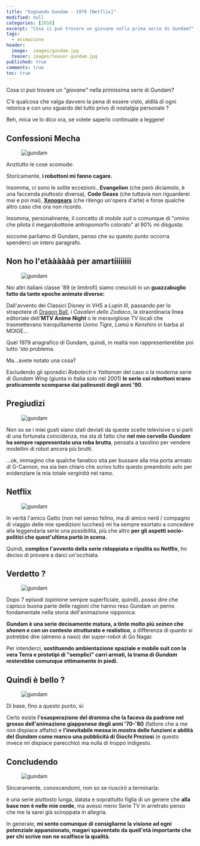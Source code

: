 ```yaml
---
title: "Sognando Gundam - 1979 [Netflix]"
modified: null
categories: [2016]
excerpt: "Cosa ci può trovare un giovane nella prima serie di Gundam?"
tags:
  - animazione
header:  
  image:  images/gundam.jpg
  teaser: images/teaser-gundam.jpg
published: true
comments: true
toc: true
---
```


Cosa ci può trovare un _"giovane"_ nella primissima serie di Gundam?

C'è qualcosa che valga davvero la pena di essere visto, aldilà di ogni retorica e con uno sguardo del tutto privo di nostalgia personale ?

Beh, mica ve lo dico ora, se volete saperlo continuate a leggere!

## Confessioni Mecha

<figure>
<img src="https://upload.wikimedia.org/wikipedia/it/1/1f/Mobile_Suit_Gundam.jpg" alt="gundam">
</figure>

Anzitutto le cose scomode:

Storicamente, **i robottoni mi fanno cagare.**

Insomma, ci sono le solite eccezioni...**Evangelion** (che però diciamolo, è una faccenda piuttosto diversa), **Code Geass** (che tuttavia non riguarderei mai e poi mai), [**Xenogears**](http://xabacadabra.com/2016/xenogears-recensione/) (che ritengo un'opera d'arte) e forse qualche altro caso che ora non ricordo. 

Insomma, personalmente, il concetto di _mobile suit_ o comunque di "omino che pilota il megarobottone antropomorfo colorato" al 90% mi disgusta:

siccome parliamo di Gundam, penso che su questo punto occorra spenderci un intero paragrafo.

## Non ho l'etàààààà per amartiiiiiiii

<figure>
<img src="https://upload.wikimedia.org/wikipedia/it/b/be/Francobolli_Gundam_Amuro.png" alt="gundam">
</figure>

Noi altri italiani classe '89 (e limitrofi) siamo cresciuti in un **guazzabuglio fatto da tante epoche animate diverse:** 

Dall'avvento dei Classici Disney in VHS a _Lupin III_, passando per lo strapotere di [Dragon Ball](http://xabacadabra.com/2013/dragon-ball-in-italia/), i _Cavalieri dello Zodiaco_, la straordinaria linea editoriale dell'**MTV Anime Night** o le meravigliose TV locali che trasmettevano tranquillamente _Uomo Tigre_, _Lamù_ e _Kenshiro_ in barba al MOIGE...

Quel 1979 anagrafico di Gundam, quindi, in realtà non rappresenterebbe poi tutto 'sto problema.

Ma...avete notato una cosa?

Escludendo gli sporadici _Robotech_ e _Yattaman_ del caso o la moderna serie di _Gundam Wing_ (giunta in Italia solo nel 2001) **le serie coi robottoni erano praticamente scomparse dai palinsesti degli anni '90**.

## Pregiudizi

<figure>
<img src="http://i.imgur.com/67ZsLDp.jpg" alt="gundam">
</figure>

Non so se i miei gusti siano stati deviati da queste scelte televisive o si parli di una fortunata coincidenza, ma sta di fatto che **nel mio cervello _Gundam_ ha sempre rappresentato una roba brutta**, pensata a tavolino per vendere modellini di robot ancora più brutti.

...ok, immagino che qualche fanatico stia per bussare alla mia porta armato di G-Cannon, ma sia ben chiaro che scrivo tutto questo preambolo solo per evidenziare la mia totale _verginità_ nel ramo.

## Netflix

<figure>
<img src="http://i2.hd-cdn.it/img/max_width1000/id535810_1.jpg" alt="gundam">
</figure>

In verità l'amico Gatto (non nel senso felino, ma di amico nerd / compagno di viaggio delle mie spedizioni lucchesi) mi ha sempre esortato a concedere alla leggendaria serie una possibilità, più che altro **per gli aspetti socio-politici che quest'ultima portò in scena.**

Quindi, **complice l'avvento della serie ridoppiata e ripulita su Netflix**, ho deciso di provare a darci un'occhiata.

## Verdetto ?

<figure>
<img src="http://i295.photobucket.com/albums/mm145/SaotomeAlto/Mobile%20Suit%20Gundam/Mobile%20Suit%20Gundam%200079/rx782-battered.jpg" alt="gundam">
</figure>

Dopo 7 episodi (opinione sempre superficiale, quindi), posso dire che capisco buona parte delle ragioni che hanno reso Gundam un perno fondamentale nella storia dell'animazione nipponica: 

**Gundam è una serie decisamente matura, a tinte molto più _seinen_ che _shonen_ e con un contesto strutturato e realistico**, a differenza di quanto si potrebbe dire (almeno a naso) dei super-robot di Go Nagai:

Per intenderci, **sostituendo ambientazione spaziale e mobile suit con la vera Terra e prototipi di "semplici" carri armati, la trama di _Gundam_ resterebbe comunque ottimamente in piedi.**

## Quindi è bello ?

<figure>
<img src="http://images.sgcafe.net/2013/07/rx782.jpg" alt="gundam">
</figure>

Di base, fino a questo punto, sì: 

Certo esiste **l'esasperazione del dramma che la faceva da padrone nel grosso dell'animazione giapponese degli anni '70-'80** (fattore che a me non dispiace affatto) e **l'inevitabile messa in mostra delle funzioni e abilità del _Gundam_ come manco una pubblicità di Giochi Preziosi** (e questo invece mi dispiace parecchio) ma nulla di troppo indigesto.

## Concludendo 

<figure>
<img src="http://www.fanboy.com/archive-images/gundam-0079-02.jpg" alt="gundam">
</figure>

Sinceramente, conoscendomi, non so se riuscirò a terminarla: 

è una serie piuttosto lunga, datata e soprattutto figlia di un genere che **alla base non è nelle mie corde**, ma avessi meno Serie TV in arretrato penso che me la sarei già sciroppata in allegria.

In generale, **mi sento comunque di consigliarne la visione ad ogni potenziale appansionato, magari spaventato da quell'età importante che per chi scrive non ne scalfisce la qualità.**

